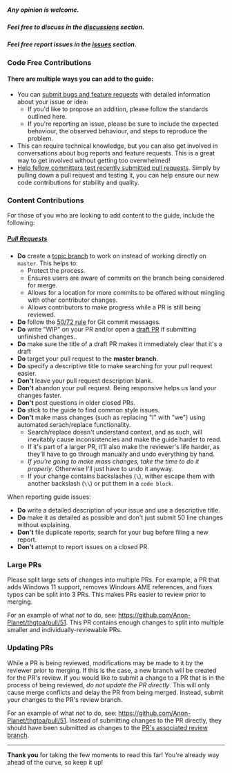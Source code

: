 ##### Any opinion is welcome.
##### Feel free to discuss in the [discussions] section.
##### Feel free report issues in the [issues] section.

### Code Free Contributions

#### There are multiple ways you can add to the guide:

- You can [submit bugs and feature requests](https://github.com/AnonyPla-ng/thgtoa/issues/new) with detailed information about your issue or idea:
  - If you'd like to propose an addition, please follow the standards outlined here.
  - If you're reporting an issue, please be sure to include the expected behaviour, the observed behaviour, and steps to reproduce the problem.
- This can require technical knowledge, but you can also get involved in conversations about bug reports and feature requests. This is a great way to get involved without getting too overwhelmed!
- [Help fellow committers test recently submitted pull requests](https://github.com/AnonyPla-ng/thgtoa/pulls). Simply by pulling down a pull request and testing it, you can help ensure our new code contributions for stability and quality.

### Content Contributions

For those of you who are looking to add content to the guide, include the following:

##### <u>Pull Requests</u>

- **Do** create a [topic branch] to work on instead of working directly on `master`. This helps to:
  - Protect the process.
  - Ensures users are aware of commits on the branch being considered for merge.
  - Allows for a location for more commits to be offered without mingling with other contributor changes.
  - Allows contributors to make progress while a PR is still being reviewed.
- **Do** follow the [50/72 rule] for Git commit messages.
- **Do** write "WIP" on your PR and/or open a [draft PR] if submitting unfinished changes..
- **Do** make sure the title of a draft PR makes it immediately clear that it's a draft
- **Do** target your pull request to the **master branch**.
- **Do** specify a descriptive title to make searching for your pull request easier.
- **Don't** leave your pull request description blank.
- **Don't** abandon your pull request. Being responsive helps us land your changes faster.
- **Don't** post questions in older closed PRs.
- **Do** stick to the guide to find common style issues.
- **Don't** make mass changes (such as replacing "I" with "we") using automated serach/replace functionality.
  - Search/replace doesn't understand context, and as such, will inevitably cause inconsistencies and make the guide harder to read.
  - If it's part of a larger PR, it'll also make the reviewer's life harder, as they'll have to go through manually and undo everything by hand.
  - *If you're going to make mass changes, take the time to do it properly*. Otherwise I'll just have to undo it anyway.
  - If your change contains backslashes (`\`), wither escape them with another backslash (`\\`) or put them in a ```code block```.

When reporting guide issues:

- **Do** write a detailed description of your issue and use a descriptive title.
- **Do** make it as detailed as possible and don't just submit 50 line changes without explaining.
- **Don't** file duplicate reports; search for your bug before filing a new report.
- **Don't** attempt to report issues on a closed PR.

### Large PRs

Please split large sets of changes into multiple PRs. For example, a PR that adds Windows 11 support, removes Windows AME references, and fixes typos can be split into 3 PRs. This makes PRs easier to review prior to merging.

For an example of what *not* to do, see: <https://github.com/Anon-Planet/thgtoa/pull/51>. This PR contains enough changes to split into multiple smaller and individually-reviewable PRs.

### Updating PRs

While a PR is being reviewed, modifications may be made to it by the reviewer prior to merging. If this is the case, a new branch will be created for the PR's review. If you would like to submit a change to a PR that is in the process of being reviewed, *do not update the PR directly*. This will only cause merge conflicts and delay the PR from being merged. Instead, submit your changes to the PR's review branch.

For an example of what *not* to do, see: <https://github.com/Anon-Planet/thgtoa/pull/51>. Instead of submitting changes to the PR directly, they should have been submitted as changes to the [PR's associated review branch](https://github.com/NobodySpecial256/thgtoa/tree/pr/51).

---

**Thank you** for taking the few moments to read this far! You're already way ahead of the
curve, so keep it up!

[discussions]: https://github.com/AnonyPla-ng/thgtoa/discussions
[issues]: https://github.com/AnonyPla-ng/thgtoa/issues
[help fellow users with open issues]: https://github.com/AnonyPla-ng/thgtoa/issues
[topic branch]: http://git-scm.com/book/en/Git-Branching-Branching-Workflows#Topic-Branches
[Qubes#7457]: https://github.com/QubesOS/qubes-issues/issues/7457
[50/72 rule]: http://tbaggery.com/2008/04/19/a-note-about-git-commit-messages.html
[draft pr]: https://help.github.com/en/articles/about-pull-requests#draft-pull-requests
[console output]: https://docs.github.com/en/free-pro-team@latest/github/writing-on-github/creating-and-highlighting-code-blocks#fenced-code-blocks
[verification steps]: https://docs.github.com/en/free-pro-team@latest/github/writing-on-github/basic-writing-and-formatting-syntax#task-lists
[reference associated issues]: https://github.com/blog/1506-closing-issues-via-pull-requests
[help fellow committers test recently submitted pull requests]: https://github.com/AnonyPla-ng/thgtoa/pulls
